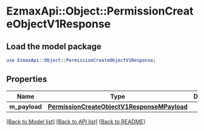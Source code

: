# EzmaxApi::Object::PermissionCreateObjectV1Response

## Load the model package
```perl
use EzmaxApi::Object::PermissionCreateObjectV1Response;
```

## Properties
Name | Type | Description | Notes
------------ | ------------- | ------------- | -------------
**m_payload** | [**PermissionCreateObjectV1ResponseMPayload**](PermissionCreateObjectV1ResponseMPayload.md) |  | 

[[Back to Model list]](../README.md#documentation-for-models) [[Back to API list]](../README.md#documentation-for-api-endpoints) [[Back to README]](../README.md)


